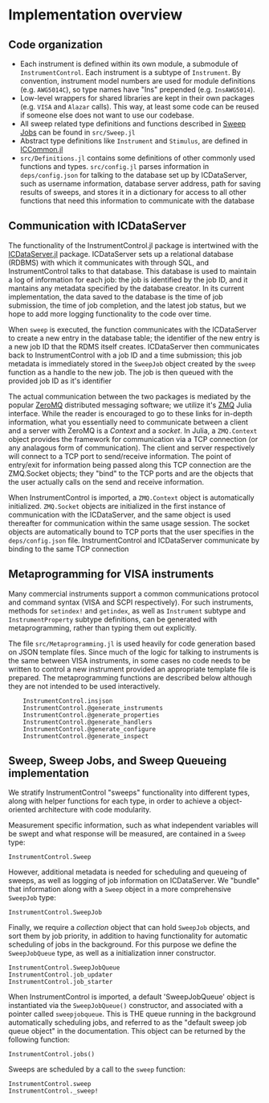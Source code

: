 # Implementation overview

## Code organization

- Each instrument is defined within its own module, a submodule of `InstrumentControl`.
Each instrument is a subtype of `Instrument`. By convention, instrument model
numbers are used for module definitions (e.g. `AWG5014C`), so type names have
"Ins" prepended (e.g. `InsAWG5014`).
- Low-level wrappers for shared libraries are kept in their own packages
(e.g. `VISA` and `Alazar` calls). This way, at least some code can be reused if
someone else does not want to use our codebase.
- All sweep related type definitions and functions described in [Sweep Jobs](https://painterqubits.github.io/InstrumentControl.jl/sweep/)
can be found in `src/Sweep.jl`
- Abstract type definitions like `Instrument` and `Stimulus`, are defined in
[ICCommon.jl](https://github.com/PainterQubits/ICCommon.jl)  
- `src/Definitions.jl` contains some definitions of other commonly used functions
and types. `src/config.jl` parses information in `deps/config.json` for talking to
the database set up by ICDataServer, such as username information, database server
address, path for saving results of sweeps, and stores it in a dictionary for access
to all other functions that need this information to communicate with the database

## Communication with ICDataServer

The functionality of the InstrumentControl.jl package is intertwined with the
[ICDataServer.jl](https://github.com/PainterQubits/ICDataServer.jl) package.
ICDataServer sets up a relational database (RDBMS) with which it communicates with
through SQL, and InstrumentControl talks to that database. This database is used to
maintain a log of information for each job: the job is identified by the job ID,
and it mantains any metadata specified by the database creator. In its current
implementation, the data saved to the database is the time of job submission, the
time of job completion, and the latest job status, but we hope to add more logging
functionality to the code over time.

When `sweep` is executed, the function communicates with the ICDataServer to create
a new entry in the database table; the identifier of the new entry is a new job ID
that the RDMS itself creates. ICDataServer then communicates back to InstrumentControl
with a job ID and a time submission; this job metadata is immediately stored in the
`SweepJob` object created by the `sweep` function as a handle to the new job. The job
is then queued with the provided job ID as it's identifier

The actual communication between the two packages is mediated by the popular
[ZeroMQ](http://zeromq.org/) distributed messaging software; we utilize it's
[ZMQ](https://github.com/JuliaInterop/ZMQ.jl) Julia interface. While the reader is
encouraged to go to these links for in-depth information, what you essentially need
to communicate between a client and a server with ZeroMQ is a *Context* and a
*socket*. In Julia, a `ZMQ.Context` object provides the framework for communication
via a TCP connection (or any analagous form of communication). The client and server
respectively will connect to a TCP port to send/receive information. The point of
entry/exit for information being passed along this TCP connection are the
ZMQ.Socket objects; they "bind" to the TCP ports and are the objects that the user
actually calls on the send and receive information.

When InstrumentControl is imported, a `ZMQ.Context` object is automatically
initialized. `ZMQ.Socket` objects are initialized in the first instance of
communication with the ICDataServer, and the same object is used thereafter for
communication within the same usage session. The socket objects are automatically bound
to TCP ports that the user specifies in the `deps/config.json` file. InstrumentControl
and ICDataServer communicate by binding to the same TCP connection

## Metaprogramming for VISA instruments

Many commercial instruments support a common communications protocol and command
syntax (VISA and SCPI respectively). For such instruments, methods for
`setindex!` and `getindex`, as well as `Instrument` subtype and `InstrumentProperty`
subtype definitions, can be generated with metaprogramming, rather than
typing them out explicitly.

The file `src/Metaprogramming.jl` is used heavily for code generation based
on JSON template files. Since much of the logic for talking to instruments is
the same between VISA instruments, in some cases no code needs to be written
to control a new instrument provided an appropriate template file is prepared.
The metaprogramming functions are described below although they are not intended
to be used interactively.

```@docs
    InstrumentControl.insjson
    InstrumentControl.@generate_instruments
    InstrumentControl.@generate_properties
    InstrumentControl.@generate_handlers
    InstrumentControl.@generate_configure
    InstrumentControl.@generate_inspect
```

## Sweep, Sweep Jobs, and Sweep Queueing implementation

We stratify InstrumentControl "sweeps" functionality into different types, along
with helper functions for each type, in order to achieve a object-oriented architecture
with code modularity.

Measurement specific information, such as what independent variables will be swept and
what response will be measured, are contained in a `Sweep` type:

```@docs
InstrumentControl.Sweep
```

However, additional metadata is needed for scheduling and queueing of sweeps, as
well as logging of job information on ICDataServer. We "bundle" that information along with a `Sweep` object in a more comprehensive `SweepJob` type:

```@docs
InstrumentControl.SweepJob
```

Finally, we require a *collection* object that can hold `SweepJob` objects, and
sort them by job priority, in addition to having  functionality for  automatic
scheduling of jobs in the background. For this purpose we define the
`SweepJobQueue` type, as well as a initialization inner constructor.

```@docs
InstrumentControl.SweepJobQueue
InstrumentControl.job_updater
InstrumentControl.job_starter
```

When InstrumentControl is imported, a default 'SweepJobQueue' object is instantiated
via the `SweepJobQueue()` constructor, and associated with a pointer called
`sweepjobqueue`. This is THE queue running in the background automatically scheduling
jobs, and referred to as the "default sweep job queue object" in the documentation.
This object can be returned by the following function:

```@docs
InstrumentControl.jobs()
```
Sweeps are scheduled by a call to the `sweep` function:

```@docs
InstrumentControl.sweep
InstrumentControl._sweep!
```
